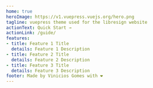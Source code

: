 ```yaml
---
home: true
heroImage: https://v1.vuepress.vuejs.org/hero.png
tagline: vuepress theme used for the libresign website
actionText: Quick Start →
actionLink: /guide/
features:
- title: Feature 1 Title
  details: Feature 1 Description
- title: Feature 2 Title
  details: Feature 2 Description
- title: Feature 3 Title
  details: Feature 3 Description
footer: Made by Vinicios Gomes with ❤️
---
```

